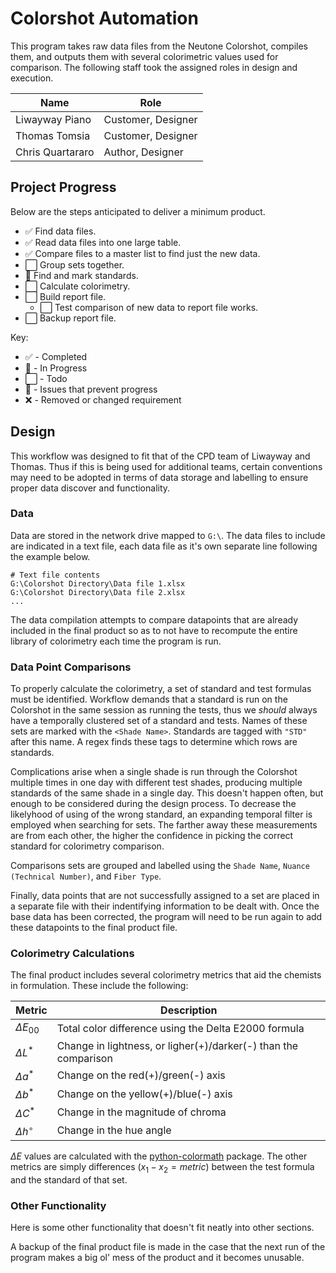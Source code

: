# Colorshot Automation
This program takes raw data files from the Neutone Colorshot, compiles them, and outputs them with several colorimetric values used for comparison. The following staff took the assigned roles in design and execution.

Name | Role
--|--
Liwayway Piano | Customer, Designer
Thomas Tomsia | Customer, Designer
Chris Quartararo | Author, Designer

## Project Progress
Below are the steps anticipated to deliver a minimum product.

- :white_check_mark: Find data files.
- :white_check_mark: Read data files into one large table.
- :white_check_mark: Compare files to a master list to find just the new data.
- :white_large_square: Group sets together.
- :large_orange_diamond: Find and mark standards.
- :white_large_square: Calculate colorimetry.
- :white_large_square: Build report file.
    - :white_large_square: Test comparison of new data to report file works.
- :white_large_square: Backup report file.

Key:
- :white_check_mark: - Completed
- :large_orange_diamond: - In Progress
- :white_large_square: - Todo
- :red_circle: - Issues that prevent progress
- :x: - Removed or changed requirement

## Design
This workflow was designed to fit that of the CPD team of Liwayway and Thomas. Thus if this is being used for additional teams, certain conventions may need to be adopted in terms of data storage and labelling to ensure proper data discover and functionality.

### Data
Data are stored in the network drive mapped to `G:\`. The data files to include are indicated in a text file, each data file as it's own separate line following the example below.
```
# Text file contents
G:\Colorshot Directory\Data file 1.xlsx
G:\Colorshot Directory\Data file 2.xlsx
...
```

The data compilation attempts to compare datapoints that are already included in the final product so as to not have to recompute the entire library of colorimetry each time the program is run.

### Data Point Comparisons
To properly calculate the colorimetry, a set of standard and test formulas must be identified. Workflow demands that a standard is run on the Colorshot in the same session as running the tests, thus we _should_ always have a temporally clustered set of a standard and tests. Names of these sets are marked with the `<Shade Name>`. Standards are tagged with `"STD"` after this name. A regex finds these tags to determine which rows are standards.

Complications arise when a single shade is run through the Colorshot multiple times in one day with different test shades, producing multiple standards of the same shade in a single day. This doesn't happen often, but enough to be considered during the design process. To decrease the likelyhood of using of the wrong standard, an expanding temporal filter is employed when searching for sets. The farther away these measurements are from each other, the higher the confidence in picking the correct standard for colorimetry comparison.

Comparisons sets are grouped and labelled using the `Shade Name`, `Nuance (Technical Number)`, and `Fiber Type`.

Finally, data points that are not successfully assigned to a set are placed in a separate file with their indentifying information to be dealt with. Once the base data has been corrected, the program will need to be run again to add these datapoints to the final product file.

### Colorimetry Calculations
The final product includes several colorimetry metrics that aid the chemists in formulation. These include the following:

Metric | Description
--|--
$\Delta E_{00}$ | Total color difference using the Delta E2000 formula
$\Delta L^*$ | Change in lightness, or ligher(+)/darker(-) than the comparison
$\Delta a^*$ | Change on the red(+)/green(-) axis
$\Delta b^*$ | Change on the yellow(+)/blue(-) axis
$\Delta C^*$ | Change in the magnitude of chroma
$\Delta h^\circ$ | Change in the hue angle

$\Delta E$ values are calculated with the [python-colormath](https://python-colormath.readthedocs.io/en/latest/) package. The other metrics are simply differences ($x_1-x_2=metric$) between the test formula and the standard of that set.

### Other Functionality
Here is some other functionality that doesn't fit neatly into other sections.

A backup of the final product file is made in the case that the next run of the program makes a big ol' mess of the product and it becomes unusable.